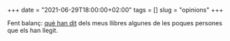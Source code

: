 +++
date = "2021-06-29T18:00:00+02:00"
tags = []
slug = "opinions"
+++

Fent balanç: [què han dit](https://carlesbellver.net/opinions/) dels meus llibres algunes de les poques persones que els han llegit.